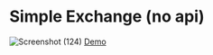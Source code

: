 # Simple Exchange (no api)
![Screenshot (124)](https://github.com/user-attachments/assets/e8411f9f-15ea-4b4b-887d-b3b83b0d9214)
[Demo](https://exchange-teal.vercel.app/)
